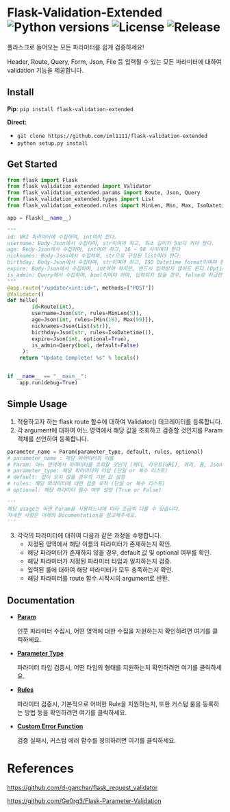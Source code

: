 # Flask-Validation-Extended  ![Python versions](https://img.shields.io/badge/Python-3.6<=@-blue) ![License](https://img.shields.io/badge/license-MIT-green) ![Release](https://img.shields.io/badge/release-0.1.6-red)

플라스크로 들어오는 모든 파라미터를 쉽게 검증하세요!

Header, Route, Query, Form, Json, File 등 입력될 수 있는 모든 파라미터에 대하여 validation 기능을 제공합니다.



## Install

**Pip**: `pip install flask-validation-extended`

**Direct:**

- `git clone https://github.com/iml1111/flask-validation-extended`
- `python setup.py install`



## Get Started

```python
from flask import Flask
from flask_validation_extended import Validator
from flask_validation_extended.params import Route, Json, Query
from flask_validation_extended.types import List
from flask_validation_extended.rules import MinLen, Min, Max, IsoDatetime

app = Flask(__name__)

"""
id: URI 파라미터에 수집하며, int여야 한다.
username: Body-Json에서 수집하며, str이여야 하고, 최소 길이가 5보다 커야 한다.
age: Body-Json에서 수집하며, int여야 하고, 16 ~ 98 사이여야 한다
nicknames: Body-Json에서 수집하며, str으로 구성된 list여야 한다.
birthday: Body-Json에서 수집하며, str이여야 하고, ISO Datetime format이여야 한다.
expire: Body-Json에서 수집하며, int여야 하지만, 반드시 입력받지 않아도 된다.(Optional)
is_admin: Query에서 수집하며, bool이여야 하며, 입력되지 않을 경우, false로 취급한다.
"""
@app.route("/update/<int:id>", methods=["POST"])
@Validator()
def hello(
        id=Route(int),
        username=Json(str, rules=MinLen(5)),
        age=Json(int, rules=[Min(18), Max(99)]),
        nicknames=Json(List(str)),
        birthday=Json(str, rules=IsoDatetime()),
        expire=Json(int, optional=True),
        is_admin=Query(bool, default=False)
     ):
    return "Update Complete! %s" % locals()


if __name__ == "__main__":
    app.run(debug=True)
```



## Simple Usage

1. 적용하고자 하는 flask route 함수에 대하여 Validator() 데코레이터를 등록합니다.
2. 각 argument에 대하여 어느 영역에서 해당 값을 조회하고 검증할 것인지를 Param 객체를 선언하여 등록합니다. 

```python
parameter_name = Param(parameter_type, default, rules, optional)
# parameter_name : 해당 파라미터의 이름
# Param: 어느 영역에서 파라미터를 조회할 것인가 (헤더, 라우트(URI), 쿼리, 폼, Json, 파일)
# parameter_type: 해당 파라미터의 타입 (단일 or 복수 리스트)
# default: 값이 오지 않을 경우의 기본 값 설정
# rules: 해당 파라미터에 대한 검증 로직 (단일 or 복수 리스트)
# optional: 해당 파라미터 필수 여부 설정 (True or False)

'''
해당 usage는 어떤 Param을 사용하느냐에 따라 조금씩 다를 수 있습니다.
자세한 사항은 아래의 Documentation을 참고해주세요.
'''
```

3. 각각의 파라미터에 대하여 다음과 같은 과정을 수행합니다.
   - 지정된 영역에서 해당 이름의 파라미터가 존재하는지 확인.
   - 해당 파라미터가 존재하지 않을 경우, default 값 및 optional 여부를 확인.
   - 해당 파라미터가 지정된 파라미터 타입과 일치하는지 검증.
   - 입력된 룰에 대하여 해당 파라미터가 모두 충족하는지 확인.
   - 해당 파라미터를 route 함수 시작시의 argument로 반환.



## Documentation

- [**Param**](https://github.com/iml1111/flask-validation-extended/blob/main/docs/param.md) 

  인풋 파라미터 수집시, 어떤 영역에 대한 수집을 지원하는지 확인하려면 여기를 클릭하세요.

- [**Parameter Type**](https://github.com/iml1111/flask-validation-extended/blob/main/docs/parameter_type.md)
  
  파라미터 타입 검증시, 어떤 타입의 형태를 지원하는지 확인하려면 여기를 클릭하세요.

- [**Rules**](https://github.com/iml1111/flask-validation-extended/blob/main/docs/rules.md)
  
  파라미터 검증시, 기본적으로 어떠한 Rule을 지원하는지, 또한 커스텀 룰을 등록하는 방법 등을 확인하려면 여기를 클릭하세요.

- [**Custom Error Function**](https://github.com/iml1111/flask-validation-extended/blob/main/docs/custom_error_function.md)
  
  검증 실패시, 커스텀 에러 함수를 정의하려면 여기를 클릭하세요.



# References

https://github.com/d-ganchar/flask_request_validator

https://github.com/Ge0rg3/Flask-Parameter-Validation

